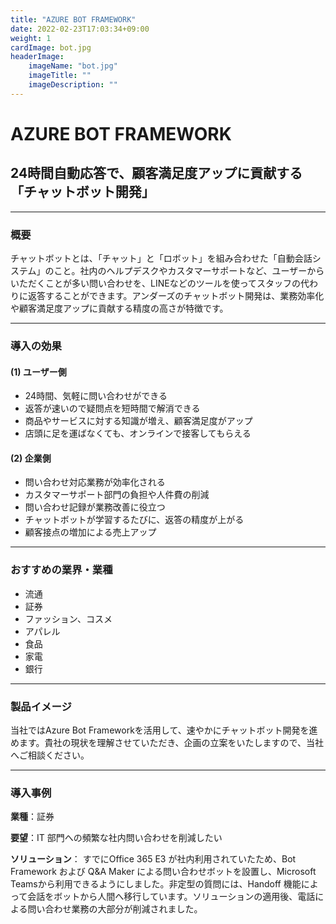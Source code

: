 ```yaml
---
title: "AZURE BOT FRAMEWORK"
date: 2022-02-23T17:03:34+09:00
weight: 1
cardImage: bot.jpg
headerImage:
    imageName: "bot.jpg"
    imageTitle: ""
    imageDescription: ""
---
```


# AZURE BOT FRAMEWORK

## 24時間自動応答で、顧客満足度アップに貢献する「チャットボット開発」

***

### 概要

チャットボットとは、「チャット」と「ロボット」を組み合わせた「自動会話システム」のこと。社内のヘルプデスクやカスタマーサポートなど、ユーザーからいただくことが多い問い合わせを、LINEなどのツールを使ってスタッフの代わりに返答することができます。アンダーズのチャットボット開発は、業務効率化や顧客満足度アップに貢献する精度の高さが特徴です。

***

### 導入の効果

#### (1) ユーザー側

- 24時間、気軽に問い合わせができる
- 返答が速いので疑問点を短時間で解消できる
- 商品やサービスに対する知識が増え、顧客満足度がアップ
- 店頭に足を運ばなくても、オンラインで接客してもらえる

#### (2) 企業側

- 問い合わせ対応業務が効率化される
- カスタマーサポート部門の負担や人件費の削減
- 問い合わせ記録が業務改善に役立つ
- チャットボットが学習するたびに、返答の精度が上がる
- 顧客接点の増加による売上アップ

***

### おすすめの業界・業種

- 流通
- 証券
- ファッション、コスメ
- アパレル
- 食品
- 家電
- 銀行

***

### 製品イメージ

当社ではAzure Bot Frameworkを活用して、速やかにチャットボット開発を進めます。貴社の現状を理解させていただき、企画の立案をいたしますので、当社へご相談ください。

***

### 導入事例

**業種**：証券  

**要望**：IT 部門への頻繁な社内問い合わせを削減したい 

**ソリューション**： すでにOffice 365 E3 が社内利用されていたため、Bot Framework および Q&A Maker による問い合わせボットを設置し、Microsoft Teamsから利用できるようにしました。非定型の質問には、Handoff 機能によって会話をボットから人間へ移行しています。ソリューションの適用後、電話による問い合わせ業務の大部分が削減されました。